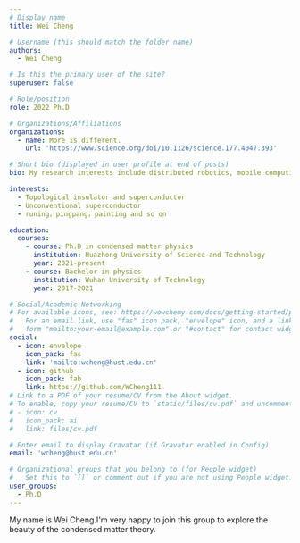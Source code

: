 ```yaml
---
# Display name
title: Wei Cheng

# Username (this should match the folder name)
authors:
  - Wei Cheng

# Is this the primary user of the site?
superuser: false

# Role/position
role: 2022 Ph.D

# Organizations/Affiliations
organizations:
  - name: More is different.
    url: 'https://www.science.org/doi/10.1126/science.177.4047.393'

# Short bio (displayed in user profile at end of posts)
bio: My research interests include distributed robotics, mobile computing and programmable matter.

interests:
  - Topological insulator and superconductor
  - Unconventional superconductor
  - runing，pingpang，painting and so on

education:
  courses:
    - course: Ph.D in condensed matter physics
      institution: Huazhong University of Science and Technology
      year: 2021-present
    - course: Bachelor in physics
      institution: Wuhan University of Technology
      year: 2017-2021

# Social/Academic Networking
# For available icons, see: https://wowchemy.com/docs/getting-started/page-builder/#icons
#   For an email link, use "fas" icon pack, "envelope" icon, and a link in the
#   form "mailto:your-email@example.com" or "#contact" for contact widget.
social:
  - icon: envelope
    icon_pack: fas
    link: 'mailto:wcheng@hust.edu.cn'
  - icon: github
    icon_pack: fab
    link: https://github.com/WCheng111
# Link to a PDF of your resume/CV from the About widget.
# To enable, copy your resume/CV to `static/files/cv.pdf` and uncomment the lines below.
# - icon: cv
#   icon_pack: ai
#   link: files/cv.pdf

# Enter email to display Gravatar (if Gravatar enabled in Config)
email: 'wcheng@hust.edu.cn'

# Organizational groups that you belong to (for People widget)
#   Set this to `[]` or comment out if you are not using People widget.
user_groups:
  - Ph.D
---
```


My name is Wei Cheng.I'm very happy to join this group to explore the beauty of the condensed matter theory.
